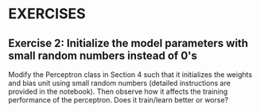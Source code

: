 # EXERCISES

## Exercise 2: Initialize the model parameters with small random numbers instead of 0's

Modify the Perceptron class in Section 4 such that it initializes the weights and bias unit using small random numbers (detailed instructions are provided in the notebook). Then observe how it affects the training performance of the perceptron. Does it train/learn better or worse?
